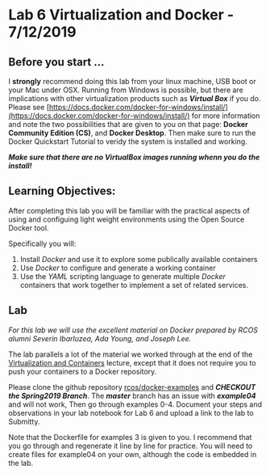 # Lab 6 Virtualization and Docker - 7/12/2019

## Before you start ...

I **strongly** recommend doing this lab from your linux machine, USB boot or your Mac under OSX. Running from Windows is possible, but there are implications with other virtualization products such as ***Virtual Box*** if you do. Please see [https://docs.docker.com/docker-for-windows/install/](https://docs.docker.com/docker-for-windows/install/) for more information and note the two possibilities that are given to you on that page: **Docker Community Edition (CS)**, and **Docker Desktop**. Then make sure to run the Docker Quickstart Tutorial to veridy the system is installed and working.

***Make sure that there are no VirtualBox images running whenn you do the install!***

## Learning Objectives:

After completing this lab you will be familiar with the practical aspects of using and configuing light weight environments using the Open Source Docker tool.

Specifically you will:

1. Install *Docker* and use it to explore some publically available containers
2. Use *Docker* to configure and generate a working container
3. Use the *YAML* scripting language to generate multiple *Docker* containers that work together to implement a set of related services.

## Lab

_For this lab we will use the excellent material on Docker prepared by RCOS alumni Severin Ibarluzea, Ada Young, and Joseph Lee._

The lab parallels a lot of the material we worked through at the end of the [Virtualization and Containers](https://github.com/rcos/CSCI-49XX-OpenSource/blob/master/Modules/Virtualization/source/index.rst) lecture, except that it does not require you to push your containers to a Docker repository.

Please clone the github repository [rcos/docker-examples](https://github.com/rcos/docker-examples) and ***CHECKOUT the Spring2019 Branch***. The ***master*** branch has an issue with ***example04*** and will not work, Then go through examples 0-4. Document your steps and observations in your lab notebook for Lab 6 and upload a link to the lab to Submitty.

Note that the Dockerfile for examples 3 is given to you. I recommend that you go through and regenerate it line by line for practice. You will need to create files for example04 on your own, although the code is embedded in the lab.

